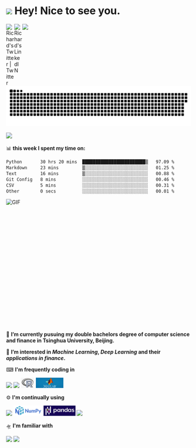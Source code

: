 <h1><img src="https://emojis.slackmojis.com/emojis/images/1531849430/4246/blob-sunglasses.gif?1531849430" width="30"/> Hey! Nice to see you.</h1>

<a href="https://twitter.com/Richard40071506">
  <img align="left" alt="Richard's Twitter | Twitter" width="22px" src="https://raw.githubusercontent.com/peterthehan/peterthehan/master/assets/twitter.svg" />
</a>
<a href="https://www.linkedin.com/in/shuai-song-21a98320b/">
  <img align="left" alt="Richard's LinkedIN" width="22px" src="https://raw.githubusercontent.com/peterthehan/peterthehan/master/assets/linkedin.svg" />
</a>
<!-- <a href="https://www.kaggle.com/richardsong268">
  <img align="left" alt="Richard's Kaggle" width="22px" src="https://d29fhpw069ctt2.cloudfront.net/icon/image/38754/preview.svg" />
</a> -->
<img src="https://visitor-badge.glitch.me/badge?page_id=richards0268.richards0268">

<img src="https://github.com/RichardS0268/RichardS0268/blob/main/logo/contributions.svg">

![](https://github-readme-stats.vercel.app/api?username=richards0268)

📊 **this week I spent my time on:**
<!--START_SECTION:waka-->

```text
Python       30 hrs 20 mins  ████████████████████████▒   97.09 %
Markdown     23 mins         ▒░░░░░░░░░░░░░░░░░░░░░░░░   01.25 %
Text         16 mins         ▒░░░░░░░░░░░░░░░░░░░░░░░░   00.88 %
Git Config   8 mins          ░░░░░░░░░░░░░░░░░░░░░░░░░   00.46 %
CSV          5 mins          ░░░░░░░░░░░░░░░░░░░░░░░░░   00.31 %
Other        0 secs          ░░░░░░░░░░░░░░░░░░░░░░░░░   00.01 %
```

<!--END_SECTION:waka-->
<img align="right" alt="GIF" src="https://github.com/abhisheknaiidu/abhisheknaiidu/blob/master/code.gif?raw=true" width="513" height="360" />

🤗 **I’m currently pusuing my double bachelors degree of computer science and finance in Tsinghua University, Beijing.**

🎯 **I’m interested in _Machine Learning_, _Deep Learning_  and their _applications in finance_.**

⌨ **I'm frequently coding in**
  <div align="left">
  <img src="https://img.shields.io/badge/Python-3776AB?style=for-the-badge&logo=python&logoColor=white">
  <img src="https://img.shields.io/badge/C%2B%2B-00599C?style=for-the-badge&logo=c%2B%2B&logoColor=white">
  <img src="https://github.com/RichardS0268/RichardS0268/blob/main/logo/R.png", height=28px>
  <img src="https://github.com/RichardS0268/RichardS0268/blob/main/logo/Matlab.png", height=28px>
  
  </div>
  
⚙ **I'm continually using**
  <div align="left">
  <img src="https://img.shields.io/badge/GIT-E44C30?style=for-the-badge&logo=git&logoColor=white">
  <img src="https://github.com/RichardS0268/RichardS0268/blob/main/logo/numpy.png", height=28px>
  <img src="https://github.com/RichardS0268/RichardS0268/blob/main/logo/pandas.png", height=28px>
  <img src="https://img.shields.io/badge/Pytorch-FF6F00?style=for-the-badge&logo=pytorch&logoColor=white">
  </div>
  
🛸 **I'm familiar with**
  <div align="left">
  <img src="https://img.shields.io/badge/Linux-FCC624?style=for-the-badge&logo=linux&logoColor=black">
  <img src="https://img.shields.io/badge/Windows-0078D6?style=for-the-badge&logo=windows&logoColor=white">
  </div>
